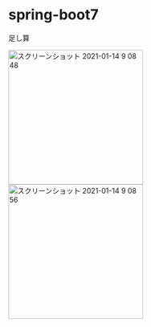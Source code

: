 # spring-boot7
足し算


<img width="268" alt="スクリーンショット 2021-01-14 9 08 48" src="https://user-images.githubusercontent.com/58727760/104527562-5ba36100-5648-11eb-91f1-08affa2d5486.png">

<img width="268" alt="スクリーンショット 2021-01-14 9 08 56" src="https://user-images.githubusercontent.com/58727760/104527544-51816280-5648-11eb-8002-46ee5e8aed08.png">
